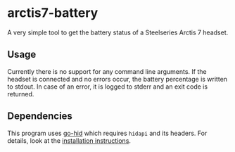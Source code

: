 # arctis7-battery

A very simple tool to get the battery status of a Steelseries Arctis 7 headset.

## Usage

Currently there is no support for any command line arguments.
If the headset is connected and no errors occur, the battery percentage is written to stdout.
In case of an error, it is logged to stderr and an exit code is returned.

## Dependencies

This program uses [go-hid](https://github.com/sstallion/go-hid) which requires `hidapi` and its headers.
For details, look at the [installation instructions](https://github.com/sstallion/go-hid#installation).
